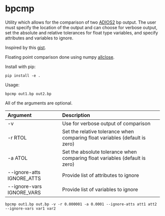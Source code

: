 # bpcmp

Utility which allows for the comparison of two [ADIOS2](https://adios2.readthedocs.io/en/latest/index.html) bp output. The user must specify the location of the output and can choose for verbose output, set the absolute and relative tolerances for float type variables, and specify attributes and variables to ignore.

Inspired by this [gist](https://gist.github.com/jychoi-hpc/b4654e178edd84c9b8a2a198ab1c6c95).

Floating point comparison done using numpy [allclose](https://numpy.org/doc/stable/reference/generated/numpy.allclose.html).

Install with pip:

```
pip install -e .
```

Usage:

```
bpcmp out1.bp out2.bp
```

All of the arguments are optional.

| Argument                  | Description                                                                 |
| :------------------------ | :-------------------------------------------------------------------------- |
| -v                        | Use for verbose output of comparison                                        |
| -r RTOL                   | Set the relative tolerance when comparing float variables (default is zero) |
| -a ATOL                   | Set the absolute tolerance when comparing float variables (default is zero) |
| --ignore-atts IGNORE_ATTS | Provide list of attributes to ignore                                        |
| --ignore-vars IGNORE_VARS | Provide list of variables to ignore                                         |

```
bpcmp out1.bp out.bp -v -r 0.000001 -a 0.0001 --ignore-atts att1 att2 --ignore-vars var1 var2
```

